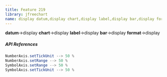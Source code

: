 ```yaml
---
title: Feature 219
library: jfreechart
name: display datum,display chart,display label,display bar,display format
---
```


**datum**->display **chart**->display **label**->display **bar**->display **format**->display 

##### API References

```java
NumberAxis.setTickUnit --> 50 %
NumberAxis.setRange --> 50 %
SymbolAxis.setRange --> 50 %
SymbolAxis.setTickUnit --> 50 %
```
